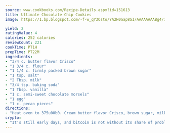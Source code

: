 ```yaml
---
source: www.cookbooks.com/Recipe-Details.aspx?id=151613
title: Ultimate Chocolate Chip Cookies
image: https://1.bp.blogspot.com/-f-w_qY3Osto/YA2H0aap8SI/AAAAAAAABg4/17myAO5s9b8JksYvWDXpYkaDlcY0g6k_gCLcBGAsYHQ/s296/3.png

yield: 2
ratingValue: 4
calories: 252 calories
reviewCount: 221
cookTime: PT1H
prepTime: PT22M
ingredients:
- "3/4 c. butter flavor Crisco"
- "1 3/4 c. flour"
- "1 1/4 c. firmly packed brown sugar"
- "1 tsp. salt"
- "2 Tbsp. milk"
- "3/4 tsp. baking soda"
- "1 Tbsp. vanilla"
- "1 c. semi-sweet chocolate morsels"
- "1 egg"
- "1 c. pecan pieces"
directions:
- "Heat oven to 375u00b0. Cream butter flavor Crisco, brown sugar, milk and vanilla in large bowl. Blend until creamy. Blend in egg. Combine flour, salt and baking soda. Add to creamed mixture gradually. Stir in chocolate chips and nuts. Drop rounded measuring tablespoonfuls of dough 3-inches apart on ungreased baking sheet. Bake at 375u00b0 for 8 to 10 minutes for chewy cookies will appear light and moist; DO NOT OVERBAKE or 11 to 13 minutes for crisp cookies. Cool on baking sheet for 2 minutes. Remove to cooling rack. Makes 3 dozen."
crypto:
- "It's still early days, and bitcoin is not without its share of problems."
---
```

